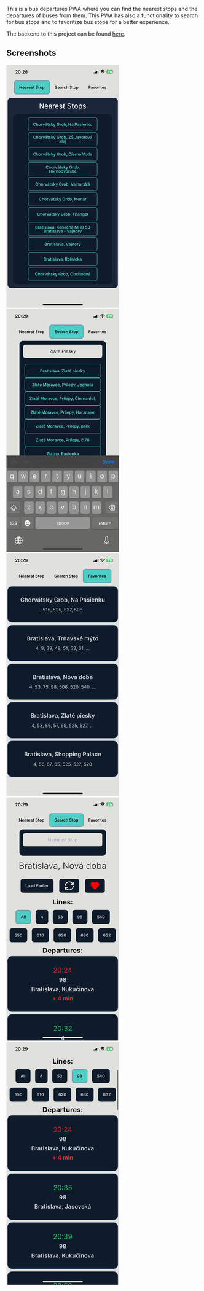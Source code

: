 This is a bus departures PWA where you can find the nearest stops and the departures of buses from them. This PWA has also a functionality to search for bus stops and to favoritize bus stops for a better experience.

The backend to this project can be found [here](https://github.com/MasterPieceSVK/AutobusyV3_backend).

## Screenshots
![Nearest stop](https://github.com/MasterPieceSVK/autobusy_v4/blob/master/screenshot5.jpg)
![Search](https://github.com/MasterPieceSVK/autobusy_v4/blob/master/screenshot6.jpg)
![Favourites](https://github.com/MasterPieceSVK/autobusy_v4/blob/master/screenshot7.jpg)
![Departures of stop](https://github.com/MasterPieceSVK/autobusy_v4/blob/master/screenshot8.jpg)
![Filtered for line 98 on particular bus stop](https://github.com/MasterPieceSVK/autobusy_v4/blob/master/screenshot9.jpg)
